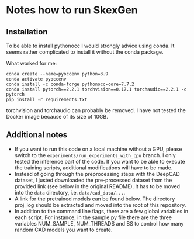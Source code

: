 # Notes how to run SkexGen

## Installation

To be able to install pythonocc I would strongly advice using conda. It seems rather complicated to install it without the conda package.

What worked for me:
```
conda create --name=pyoccenv python=3.9
conda activate pyoccenv
conda install -c conda-forge pythonocc-core=7.7.2
conda install pytorch==2.2.1 torchvision==0.17.1 torchaudio==2.2.1 -c pytorch
pip install -r requirements.txt
```
torchvision and torchaudio can probably be removed. I have not tested the Docker image because of its size of 10GB.

## Additional notes

* If you want to run this code on a local machine without a GPU, please switch to the `experiments/run_experiments_with_cpu` branch. I only tested the inference part of the code. If you want to be able to execute the training scripts, additional modifications will have to be made.
* Instead of going through the preprocessing steps with the DeepCAD dataset, I justed downloaded the pre-processed dataset from the provided link (see below in the original README). It has to be moved into the `data` directory, i.e. `data/cad_data/...`.
* A link for the pretrained models can be found below. The directory proj_log should be extracted and moved into the root of this repository.
* In addition to the command line flags, there are a few global variables in each script. For instance, in the sample.py file there are the three variables NUM_SAMPLE, NUM_THREADS and BS to control how many random CAD models you want to create.